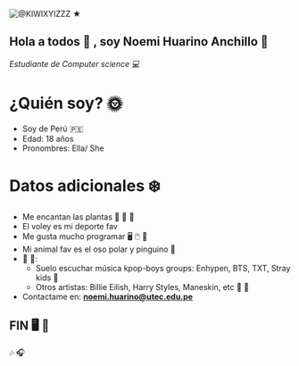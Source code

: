 ![@KIWIXYIZZZ ★](https://user-images.githubusercontent.com/91573449/135348650-8b3b2099-55f0-4e80-a16e-745186e6f64d.jpg)
##  Hola a todos 👋 , soy Noemi Huarino Anchillo 🌲
   *Estudiante de Computer science 💻*

# ¿Quién soy? 🌞
- Soy de Perú 🇵🇪
- Edad: 18 años
- Pronombres: Ella/ She

# Datos adicionales ❄️
- Me encantan las plantas 🌻 🌱 🌺
- El voley es mi deporte fav
- Me gusta mucho programar 🖥️ 🖱️ 📨
- Mi animal fav es el oso polar y pinguino 🐧
-  🎼 🎵:
   -  Suelo escuchar música kpop-boys groups: Enhypen, BTS, TXT, Stray kids 👯
   -  Otros artistas: Billie Eilish, Harry Styles, Maneskin, etc 🎼 🎵
- Contactame en: **noemi.huarino@utec.edu.pe**

## FIN 🖥️ 💙

🎶
🎧
